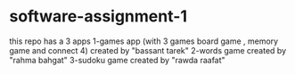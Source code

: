 # software-assignment-1
this repo has a 3 apps 
1-games app (with 3 games board game , memory game and connect 4) created by "bassant tarek" 
2-words game created by "rahma bahgat"
3-sudoku game created by "rawda raafat"

